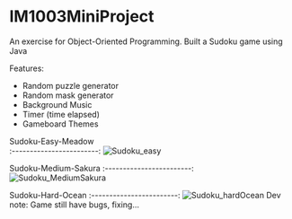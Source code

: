 # IM1003MiniProject

An exercise for Object-Oriented Programming. Built a Sudoku game using Java


Features:
- Random puzzle generator
- Random mask generator
- Background Music
- Timer (time elapsed)
- Gameboard Themes


Sudoku-Easy-Meadow           
:------------------------:
![Sudoku_easy](https://user-images.githubusercontent.com/30825204/115138463-30326880-9fe1-11eb-9db2-d78c4d26c33b.PNG)

Sudoku-Medium-Sakura
:------------------------:
![Sudoku_MediumSakura](https://user-images.githubusercontent.com/30825204/115138458-2b6db480-9fe1-11eb-8089-48d06072102b.PNG)

Sudoku-Hard-Ocean
:------------------------:
![Sudoku_hardOcean](https://user-images.githubusercontent.com/30825204/115138368-9074da80-9fe0-11eb-8bc7-d70d1fa66170.PNG)
Dev note: Game still have bugs, fixing...

